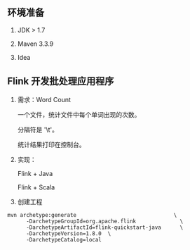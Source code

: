 ## 环境准备

1. JDK > 1.7

2. Maven 3.3.9

3. Idea

## Flink 开发批处理应用程序

1. 需求：Word Count

    一个文件，统计文件中每个单词出现的次数。

    分隔符是 '\t'。

    统计结果打印在控制台。

2. 实现：

    Flink + Java

    Flink + Scala

3. 创建工程

```
mvn archetype:generate                               \
      -DarchetypeGroupId=org.apache.flink              \
      -DarchetypeArtifactId=flink-quickstart-java      \
      -DarchetypeVersion=1.8.0  \
      -DarchetypeCatalog=local
```
